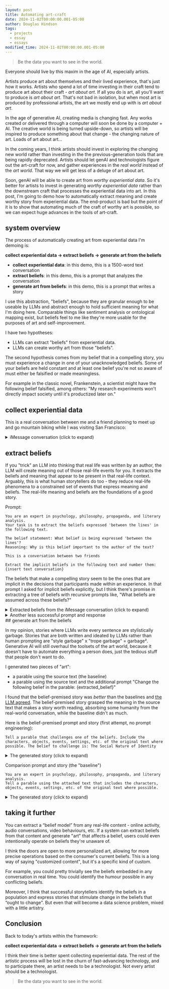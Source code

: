 ```yaml
---
layout: post
title: Automating art-craft
date: 2024-11-02T00:00:00.001-05:00
author: Douglas Hindson
tags:
  - projects
  - essay
  - essays
modified_time: 2024-11-02T00:00:00.001-05:00
---
```

> Be the data you want to see in the world.

Everyone should live by this maxim in the age of AI, especially artists.

Artists produce art about themselves and their lived experience, that's just how it works. Artists who spend a lot of time investing in their craft tend to produce art about their craft - *art about art*. If all you do is art, all you'll want to produce is *art about art*. That's not bad in isolation, but when most art is produced by professional artists, the art we mostly end up with is *art about art*.

In the age of generative AI, creating media is changing fast. Any works created or delivered through a computer will soon be done by a computer + AI. The creative world is being turned upside-down, so artists will be inspired to produce something about that change - the changing nature of art. Loads of art about art...

In the coming years, I think artists should invest in exploring the changing new world rather than investing in the the previous-generation tools that are being rapidly deprecated. Artists should let genAI and technologists figure out the art-craft for now, and gather experiences in the *real world* instead of the *art world*. That way we will get less of a deluge of art about art.

Soon, genAI will be able to create art from *worthy experiential data*. So it's better for artists to invest in generating *worthy experiential data* rather than the downstream craft that processes the experiential data into art. In this post, I'm going to demo how to automatically extract meaning and create worthy story from experiential data. The end-product is bad but the point of it is to show that automating much of the craft of worthy art is possible, so we can expect huge advances in the tools of art-craft.

## system overview

The process of automatically creating art from experiential data I'm demoing is:

**collect experiential data -> extract beliefs -> generate art from the beliefs**

- **collect experiential data**: in this demo, this is a 1500-word text conversation
- **extract beliefs**: in this demo, this is a prompt that analyzes the conversation
- **generate art from beliefs**: in this demo, this is a prompt that writes a story

I use this abstraction, "beliefs", because they are granular enough to be useable by LLMs and abstract enough to hold sufficient meaning for what I'm doing here. Comparable things like sentiment analysis or ontological mapping exist, but beliefs feel to me like they're more usable for the purposes of art and self-improvement.

I have two hypotheses:
- LLMs can extract "beliefs" from experiential data.
- LLMs can create worthy art from those "beliefs".

The second hypothesis comes from my belief that in a compelling story, you must experience a change in one of your unacknowledged beliefs. Some of your beliefs are held constant and at least one belief you're not so aware of must either be falsified or made meaningless.

For example in the classic novel, Frankenstein, a scientist might have the following belief falsified, among others: "My research experiments won't directly impact society until it's productized later on."

## collect experiential data

This is a real conversation between me and a friend planning to meet up and go mountain biking while I was visiting San Francisco:

<details markdown="1">
<summary>iMessage conversation (click to expand)</summary>
> Wed, Oct 2 at 08:29
> 
> Hey, this is Douglas Hindson. I’m going to be in San Francisco for 2wks from the 13th Oct. I’d enjoy hanging out while I’m there. I’m staying with one of my university friends in the city.
> 
> Wed, Oct 2 at 11:02
> 
> Hello Douglas Hindson. Are you going to be in South Bay at all? If not, I can come up to SF whenever since it’s not too far.
> 
> Wed, Oct 2 at 11:02
> 
> Ha, yes, excessively formal. I’ve never seen my full name in casual conversation before, feels bot-like. I don’t know the lay of the land, is that a region in LA or a region of san fran?
> 
> Wed, Oct 2 at 17:34
> 
> Haha yeah I don’t think I’ve ever heard someone call you Douglas. South Bay is closer to San Jose area. I live/work in Mountain View, but go up to SF fairly regularly since its pretty close and that’s usually where events are 
> 
> Wed, Oct 2 at 19:40
> 
> I changed to Douglas when I left Canada, only Canadian people call me Doug, and you’re now nominally American.
> Ok cool, I have some plans, but lots of flexibility, so if there’s cool things to do there, I’m interested. If there’s...
> 
> (And it goes on with personal details and planning for a few more paragraphs...)

</details>

## extract beliefs

If you "trick" an LLM into thinking that real life was written by an author, the LLM will create meaning out of those real-life events for you. It extracts the beliefs and meaning that appear to be present in that real-life context. Arguably, this is what human storytellers do too - they reduce real-life phenomena to a constrained set of events that express meaning and beliefs. The real-life meaning and beliefs are the foundations of a good story.

Prompt:
```
You are an expert in psychology, philosophy, propaganda, and literary analysis.
Your task is to extract the beliefs expressed 'between the lines' in the following text.

The belief statement: What belief is being expressed 'between the lines'?
Reasoning: Why is this belief important to the author of the text?

This is a conversation between two friends

Extract the implicit beliefs in the following text and number them:
{insert text conversation}
```

The beliefs that make a compelling story seem to be the ones that are implicit in the decisions that participants made within an experience. In that prompt I asked for implicit beliefs explicitly, but I think there's promise in extracting a tree of beliefs with recursive prompts like, "What beliefs are assumed across these beliefs?"

<details markdown="1">
<summary>Extracted beliefs from the iMessage conversation (click to expand)</summary>

1. The author values flexibility and spontaneity in social planning.
   - **Reasoning**: This belief is reflected in the back-and-forth discussions about available days and activities, emphasizing a willingness to adjust plans based on mutual interests and opportunities. It highlights the importance of adaptability in maintaining friendships and enjoying experiences together.

2. The author appreciates casual, informal communication over excessive formality.
   - **Reasoning**: The initial reaction to the use of the full name "Douglas" underscores a preference for a relaxed and friendly tone in conversation. This suggests that they find value in authenticity and a sense of ease in interactions, which can strengthen personal connections.

3. The author believes in the importance of shared experiences for building camaraderie.
   - **Reasoning**: The emphasis on activities like mountain biking and spending time with friends indicates a belief that doing things together fosters deeper relationships. It shows that shared adventures can create lasting memories and strengthen bonds between individuals.

4. The author recognizes the value of local knowledge and expertise in planning activities.
   - **Reasoning**: The conversations surrounding recommendations for bike trails and rental locations reflect an understanding that local insights can enhance experiences. This demonstrates an appreciation for community and the wisdom found in shared knowledge among friends.

5. The author values a sense of achievement and physical challenges in leisure activities.
   - **Reasoning**: References to mountain biking difficulties and physical exhaustion convey a belief that engaging in challenging activities is rewarding. It suggests a mindset that prizes personal growth and the joy that comes from pushing one's limits, even in recreational pursuits.

6. The author feels a sense of gratitude and appreciation towards friends and shared experiences.
   - **Reasoning**: The closing messages expressing thanks for the enjoyable day underscore a belief in the significance of gratitude in friendships. This emphasizes the idea that acknowledging others' efforts contributes positively to interpersonal relationships.
</details>

<details markdown="1">
<summary>Another less successful prompt and response</summary>

```
You are an expert in psychology, philosophy, propaganda, and literary analysis.
Your task is to extract and classify the beliefs expressed in the following text.

Beliefs can fall into three categories:

True: The belief is assumed or presented as a factual/justified claim.
False: The belief is assumed to be untrue or framed as untrue/mistaken/debunked.
Meaningless: The belief was once seen as true or false, but it has been transcended or rendered irrelevant.
For each belief you identify, provide:

The belief statement: What belief is being expressed?
Category: Is the belief true, false, or meaningless (and why)?
Reasoning: What reasoning (if any) supports or challenges this belief in the text?
Example 1:

Text: It took a long time to go the whole way around the world.

Belief: "The Earth is round."
Category: True
Reasoning: This belief relevant as a shared belief, necessary for the text to have meaning, and is implicit in the text.

Example 2:

Text: We're in a simulation, and since Earth is simply a projection within it, we should be able to travel from one city to another instantly. 

Belief: "The Earth is round."
Category: Meaningless
Reasoning: This belief is commonly held and contentious, and makes the text more profound.

Bad example 1 (don't do this):

Text: The Earth is flat, so you couldn't have gone the whole way around.

Belief: "The Earth is round."
Category: False
Reasoning: This belief explicit, and therefore not what you're looking for.
```

Response:

1. **Belief:** "Douglas is in San Francisco for two weeks beginning October 13th."  
    **Reasoning:** This is presented as a factual statement in the text, and it serves as the premise of their conversation about potential activities while Douglas is in town.
 
2. **Belief:** "South Bay is a region near San Jose."  
    **Reasoning:** One of the friends clarifies the geographic location of South Bay, which is presented as factual information, providing context for their conversation.
 
3. **Belief:** "Mountain biking is a suitable activity for both friends despite their inexperience."  
    **Reasoning:** Both friends express a desire to go mountain biking and acknowledge that they are not very experienced, yet they still find it appealing, indicating a shared belief in the suitability of the activity.
 
4. **Belief:** "Mountain View has limited interesting activities compared to San Francisco."  
    **Reasoning:** This belief is presented in the text as one friend's perspective, which implies a comparative evaluation of the two locations.
 
5. **Belief:** "Parks and outdoor activities are enjoyable things to do in California."  
    **Reasoning:** The conversation suggests interest in activities like surfing and mountain biking, which supports a belief in the enjoyment of these outdoor experiences.
 
6. **Belief:** "Canadian people primarily refer to Douglas as Doug."  
    **Reasoning:** This is an account of Douglas's own experience and supports the identification of names based on cultural backgrounds, affirming the belief as true and relevant to the personal history shared.
 
7. **Belief:** "Water and calories are essential for maintaining energy during physical activities like mountain biking."  
    **Reasoning:** The concluding messages highlight dehydration and lack of calories leading to exhaustion, which emphasizes the importance of hydration and nutrition in physical activities, presenting it as a factual belief.
 
8. **Belief:** "The terrain for mountain biking varies in difficulty and can accommodate different skill levels."  
    **Reasoning:** The text indicates that there is a range of trail difficulties available, aligning with the friends’ experiences and ensuring their ability to find appropriate trails for their skill levels.
 
9. **Belief:** "Having a car is beneficial for transporting bikes and friends to biking locations."  
    **Reasoning:** The discussion about car arrangements and the need to transport mountain bikes implies that having access to a vehicle is a valid and useful belief for organizing their outing.
 
10. **Belief:** "Regional identity can affect how one’s name is perceived and used."  
    **Reasoning:** Douglas’s switch to his full name in the American context compared to his Canadian identity highlights how regional identity influences naming conventions, suggesting this belief to be accepted as true.
 
11. **Belief:** "Alcohol is enjoyable after sports or strenuous activities."  
    **Reasoning:** The friends agree that having a beer afterward is a pleasurable experience, which reflects a commonly shared belief about socializing after physical activities.
 
12. **Belief:** "Plans can change based on friend availability and interest."  
    **Reasoning:** The back-and-forth about scheduling and flexibility in planning their activities demonstrates an understanding that social plans are often contingent on various factors such as individual schedules and preferences.
 
13. **Belief:** "The significance of social interactions is diminished when one is preoccupied with exhaustion or dehydration."  
    **Reasoning:** The mention of feeling exhausted after biking and the inability to socialize further reinforces that physical state can negatively impact social experiences, suggesting this belief is taken as true based on their experiences.
</details>
## generate art from the beliefs

In my opinion, stories where LLMs write every sentence are stylistically garbage. Stories that are both written and ideated by LLMs rather than human prompting are "style garbage" x "trope garbage" = garbage². Generative AI will still overhaul the toolsets of the art world, because it doesn't have to automate everything a person does, just the tedious stuff that people don't want to do.

I generated two pieces of "art":

- a parable using the source text (the baseline)
- a parable using the source text and the additional prompt "Change the following belief in the parable: {extracted_belief}"

I found that the belief-premised story was *better* than the baselines and [the LLM agreed](https://chatgpt.com/share/672644a2-7f9c-800f-9c55-bd745f6576bc). The belief-premised story grasped the meaning in the source text that makes a story worth reading, absorbing some humanity from the real-world conversation, while the baseline didn't as much.

Here is the belief-premised prompt and story (first attempt, no prompt engineering):

```
Tell a parable that challenges one of the beliefs. Include the characters, objects, events, settings, etc. of the original text where possible. The belief to challenge is: The Social Nature of Identity
```

<details markdown="1">
<summary>The generated story (click to expand)</summary>
## **Parable of the Two Cyclists**

### **Once Upon a Time in San Francisco**

Two old friends, Douglas and Charles, met on a cool October morning to go mountain biking at the Soquel Demonstration Forest. Douglas had recently moved to the U.S. and insisted on being called “Douglas,” not “Doug,” signaling the transformation he felt in his new environment. As they packed their rental bikes into Charles’s car, the two chatted about old times, sharing jokes and stories from different parts of their lives.

"Funny how people change, isn’t it?" Douglas mused. "I’m not really ‘Doug’ anymore. That name belongs back in Canada, with all the other things I left behind." Charles nodded, unsure if he agreed, but knowing his friend had always sought reinvention in new places.

### **A Fork in the Forest**

As they rode into the dense, sun-dappled woods, the trail split into two paths. One sign read **"The Flow,"** smooth and easy, while the other read **"Braille,"** steep, rocky, and relentless. Charles, cautious by nature, suggested the Flow trail. But Douglas, eager to prove his new self, said, "No, let’s take Braille. I’ve ridden harder trails before."

Charles hesitated. "Are you sure, Doug—I mean, Douglas? You’re still getting used to the terrain here."

"That’s exactly the point," Douglas insisted. "The old Doug biked easy trails. Douglas is tougher now."

With a shrug, Charles followed. The two friends embarked down the steep path, riding over rocks, roots, and loose gravel. The trail was harder than Douglas had expected, but he pushed himself, determined to show that he belonged in this new place, with this new identity.

### **The Crash**

Halfway down the hill, Douglas’s wheel struck a hidden rock, and he tumbled off his bike, scraping his arm and banging his knee. Charles skidded to a stop and rushed over.

"Are you okay?" Charles asked, helping Douglas to his feet.

"I’m fine," Douglas muttered through clenched teeth. But his scraped arm throbbed, and his pride stung even more.

Charles pulled a water bottle from his pack. "Here, take this. Let’s rest for a minute."

They sat on a rock beside the trail, listening to the forest hum with life. Douglas flexed his bruised knee and said bitterly, "Maybe this trail was a bad idea. I thought I needed to prove something."

### **The Old Hat**

Charles grinned and pulled something from his backpack: an old, sweat-stained Toronto Blue Jays cap. "Do you remember this?"

Douglas stared at the hat. "How did you even get that? I thought I lost it years ago."

"You left it at my place back in Canada," Charles said, tossing it to him. "I thought I’d bring it along, just in case Doug made an appearance today."

Douglas laughed, despite himself, and put on the old cap. "Feels weird wearing this out here."

Charles gave him a knowing look. "Maybe, but it fits."

### **The Lesson**

As they sat in the forest, Douglas realized that no matter where he went or what name he used, Doug would always be a part of him. Trying to reinvent himself wasn’t about erasing who he was—it was about integrating the old with the new.

They finished their water, stood up, and walked their bikes down to the Flow trail.

"You know," Douglas said, smiling, "maybe Doug isn’t as easy to leave behind as I thought."

Charles clapped him on the back. "He never really left, did he?"

From that moment, Douglas stopped worrying about which name fit. He wasn’t just Doug or just Douglas—he was both, and that was enough.

---

### **Moral**

Identity is not a costume we change based on where we are; it is a thread that runs through every version of ourselves, past and present. Trying to sever the past only leaves us fractured. True belonging comes from accepting the continuity of who we are, no matter the setting or the name.
</details>

Comparison prompt and story (the "baseline")

```
You are an expert in psychology, philosophy, propaganda, and literary analysis.
Tell a parable using the attached text that includes the characters, objects, events, settings, etc. of the original text where possible.
```

<details markdown="1">
<summary>The generated story (click to expand)</summary>
## **The Parable of the Wanderer and the Pathfinders**

In a distant land, a traveler named Douglas set out on a journey. His destination was a valley surrounded by trails and peaks, a place where the wind carried stories of freedom, exhaustion, and camaraderie. Along the way, he met several pathfinders—locals with whom he planned to ride along unfamiliar paths, each trail as unpredictable as the riders themselves.

The first pathfinder asked Douglas, "How shall we call you on this journey? Is it Douglas, the name of the traveler, or Doug, the name of the man you once were?"

Douglas replied, "Call me as I now wish to be called. My journey has taken me from the familiar fields of the North to these new lands. Each name holds a story, and this is the chapter of Douglas."

With that settled, they ventured together toward the winding trails. They planned meticulously: Which paths would offer the smoothest ride? Which rental shop could provide the sturdiest steeds? They discussed whether they might arrive early or late, but the winds of chance played their part—weather changed, signals flickered, and time slipped through their fingers.

They encountered challenges on the trail: loose rocks, steep climbs, and moments where thirst and hunger gnawed at their spirit. Douglas and his companions pushed onward, despite the fatigue that clung to them like dust to a wheel. As they ascended one peak, the way grew harder, but so too did their resolve.

At last, they reached a place where the view spread wide before them, the valley below a patchwork of forests and streams. They paused there, sharing water and quiet words, letting the weight of their journey sink in. Though weary, they found joy in each other’s presence. Douglas outpaced one of his companions on the steep ascent, earning the respect of the others. "With more water, you might have ridden the entire day," one remarked with admiration.

When the ride was over, they parted ways, each knowing that the bonds formed on the trail would linger beyond the journey’s end. "Next time," Douglas thought, "we shall share not just the ride but the tales afterward—over a cup of coffee or a cool drink."

And so it was that Douglas, the wanderer, learned that the trail is not merely a path to traverse but a place where friendships are forged and memories laid down like stones marking the way forward. Each name, each step, and each shared silence became part of a greater journey—one not measured by distance but by the moments in between.

---

This parable reflects the themes of identity, friendship, and journey present in the original conversation. The shifting names and plans, the shared challenges, and the joy of camaraderie all emerge as central motifs in this story.

</details>

## taking it further

You can extract a “belief model” from any real-life content - online activity, audio conversations, video behaviours, etc. If a system can extract beliefs from that content and generate "art" that affects a belief, users could even intentionally operate on beliefs they're unaware of.

I think the doors are open to more personalized art, allowing for more precise operations based on the consumer's current beliefs. This is a long way of saying "customized content", but it's a specific kind of custom.

For example, you could pretty trivially see the beliefs embedded in any conversation in real time. You could identify the humour possible in any conflicting beliefs.

Moreover, I think that successful storytellers identify the beliefs in a population and express stories that stimulate change in the beliefs that “ought to change". But even that will become a data science problem, mixed with a little artistry.

## Conclusion

Back to today's artists within the framework:

**collect experiential data -> extract beliefs -> generate art from the beliefs**

I think their time is better spent collecting experiential data. The rest of the artistic process will be lost in the churn of fast-advancing technology, and to participate there, an artist needs to be a technologist. Not every artist should be a technologist.

> Be the data you want to see in the world.